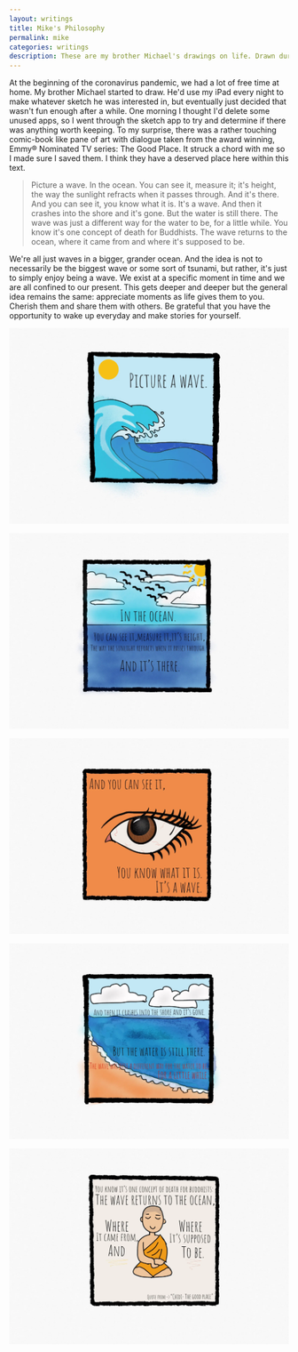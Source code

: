 ```yaml
---
layout: writings
title: Mike's Philosophy
permalink: mike
categories: writings
description: These are my brother Michael's drawings on life. Drawn during the lockdown period of COVID-19.
---
```


At the beginning of the coronavirus pandemic, we had a lot of free time at home. My brother Michael started to draw. He'd use my iPad every night to make whatever sketch he was interested in, but eventually just decided that wasn't fun enough after a while. One morning I thought I'd delete some unused apps, so I went through the sketch app to try and determine if there was anything worth keeping. To my surprise, there was a rather touching comic-book like pane of art with dialogue taken from the award winning, Emmy® Nominated TV series: The Good Place. It struck a chord with me so I made sure I saved them. I think they have a deserved place here within this text.

> Picture a wave. In the ocean. You can see it, measure it; it's height, the way the sunlight refracts when it passes through. And it's there. And you can see it, you know what it is. It's a wave. And then it crashes into the shore and it's gone. But the water is still there. The wave was just a different way for the water to be, for a little while. You know it's one concept of death for Buddhists. The wave returns to the ocean, where it came from and where it's supposed to be.

We're all just waves in a bigger, grander ocean. And the idea is not to necessarily be the biggest wave or some sort of tsunami, but rather, it's just to simply enjoy being a wave. We exist at a specific moment in time and we are all confined to our present. This gets deeper and deeper but the general idea remains the same: appreciate moments as life gives them to you. Cherish them and share them with others. Be grateful that you have the opportunity to wake up everyday and make stories for yourself.

![mike-1](/assets/writings/2022/mike-1.webp)

![mike-2](/assets/writings/2022/mike-2.webp)

![mike-3](/assets/writings/2022/mike-3.webp)

![mike-4](/assets/writings/2022/mike-4.webp)

![mike-5](/assets/writings/2022/mike-5.webp)
